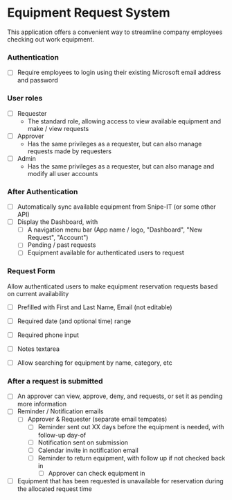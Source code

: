 # Equipment Request System
This application offers a convenient way to streamline company employees checking out work equipment.

### Authentication
- [ ] Require employees to login using their existing Microsoft email address and password

### User roles
- [ ] Requester
  - The standard role, allowing access to view available equipment and make / view requests
- [ ] Approver
  - Has the same privileges as a requester, but can also manage requests made by requesters
- [ ] Admin
  - Has the same privileges as a requester, but can also manage and modify all user accounts

### After Authentication
- [ ] Automatically sync available equipment from Snipe-IT (or some other API)
- [ ] Display the Dashboard, with
  - [ ] A navigation menu bar (App name / logo, "Dashboard", "New Request", "Account")
  - [ ] Pending / past requests
  - [ ] Equipment available for authenticated users to request

### Request Form
Allow authenticated users to make equipment reservation requests based on current availability
- [ ] Prefilled with First and Last Name, Email (not editable)
- [ ] Required date (and optional time) range
- [ ] Required phone input
- [ ] Notes textarea
- [ ] Allow searching for equipment by name, category, etc


### After a request is submitted
- [ ] An approver can view, approve, deny, and requests, or set it as pending more information
- [ ] Reminder / Notification emails
  - [ ] Approver & Requester (separate email tempates)
    - [ ] Reminder sent out XX days before the equipment is needed, with follow-up day-of
	- [ ] Notification sent on submission
	- [ ] Calendar invite in notification email
	- [ ] Reminder to return equipment, with follow up if not checked back in
	  - [ ] Approver can check equipment in
- [ ] Equipment that has been requested is unavailable for reservation during the allocated request time
